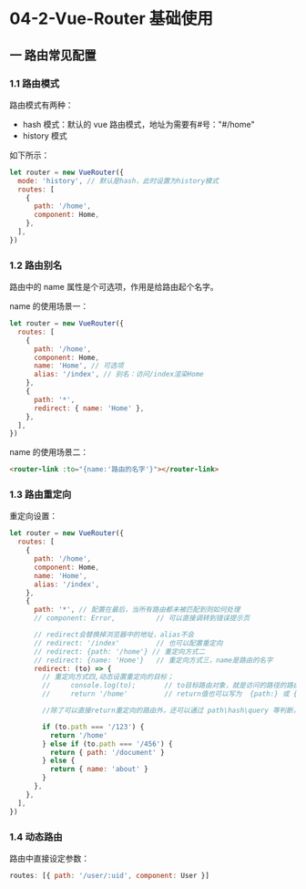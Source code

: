 # 04-2-Vue-Router 基础使用

## 一 路由常见配置

### 1.1 路由模式

路由模式有两种：

- hash 模式：默认的 vue 路由模式，地址为需要有#号："#/home"
- history 模式

如下所示：

```js
let router = new VueRouter({
  mode: 'history', // 默认是hash，此时设置为history模式
  routes: [
    {
      path: '/home',
      component: Home,
    },
  ],
})
```

### 1.2 路由别名

路由中的 name 属性是个可选项，作用是给路由起个名字。

name 的使用场景一：

```js
let router = new VueRouter({
  routes: [
    {
      path: '/home',
      component: Home,
      name: 'Home', // 可选项
      alias: '/index', // 别名：访问/index渲染Home
    },
    {
      path: '*',
      redirect: { name: 'Home' },
    },
  ],
})
```

name 的使用场景二：

```html
<router-link :to="{name:'路由的名字'}"></router-link>
```

### 1.3 路由重定向

重定向设置：

```js
let router = new VueRouter({
  routes: [
    {
      path: '/home',
      component: Home,
      name: 'Home',
      alias: '/index',
    },
    {
      path: '*', // 配置在最后，当所有路由都未被匹配到则如何处理
      // component: Error,          // 可以直接调转到错误提示页

      // redirect会替换掉浏览器中的地址，alias不会
      // redirect: '/index'         // 也可以配置重定向
      // redirect: {path: '/home'} // 重定向方式二
      // redirect: {name: 'Home'}   // 重定向方式三，name是路由的名字
      redirect: (to) => {
        // 重定向方式四,动态设置重定向的目标；
        //     console.log(to);       // to目标路由对象，就是访问的路径的路由信息
        //     return '/home'         // return值也可以写为  {path:} 或 {name:}

        //除了可以直接return重定向的路由外，还可以通过 path\hash\query 等判断，动态设置重定向的目标路由：

        if (to.path === '/123') {
          return '/home'
        } else if (to.path === '/456') {
          return { path: '/document' }
        } else {
          return { name: 'about' }
        }
      },
    },
  ],
})
```

### 1.4 动态路由

路由中直接设定参数：

```js
routes: [{ path: '/user/:uid', component: User }]
```
